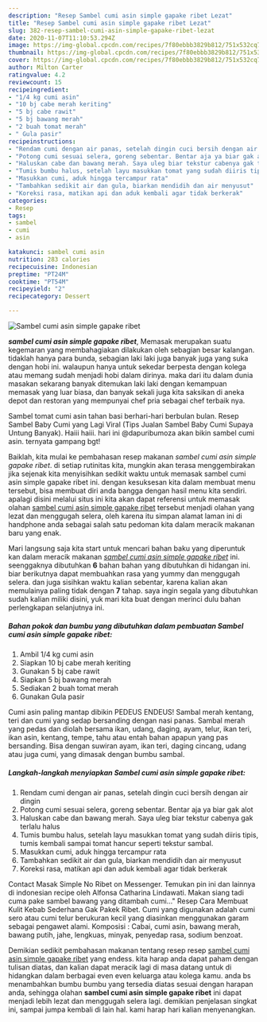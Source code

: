 ```yaml
---
description: "Resep Sambel cumi asin simple gapake ribet Lezat"
title: "Resep Sambel cumi asin simple gapake ribet Lezat"
slug: 382-resep-sambel-cumi-asin-simple-gapake-ribet-lezat
date: 2020-11-07T11:10:53.294Z
image: https://img-global.cpcdn.com/recipes/7f80ebbb3829b812/751x532cq70/sambel-cumi-asin-simple-gapake-ribet-foto-resep-utama.jpg
thumbnail: https://img-global.cpcdn.com/recipes/7f80ebbb3829b812/751x532cq70/sambel-cumi-asin-simple-gapake-ribet-foto-resep-utama.jpg
cover: https://img-global.cpcdn.com/recipes/7f80ebbb3829b812/751x532cq70/sambel-cumi-asin-simple-gapake-ribet-foto-resep-utama.jpg
author: Milton Carter
ratingvalue: 4.2
reviewcount: 15
recipeingredient:
- "1/4 kg cumi asin"
- "10 bj cabe merah keriting"
- "5 bj cabe rawit"
- "5 bj bawang merah"
- "2 buah tomat merah"
- " Gula pasir"
recipeinstructions:
- "Rendam cumi dengan air panas, setelah dingin cuci bersih dengan air dingin"
- "Potong cumi sesuai selera, goreng sebentar. Bentar aja ya biar gak alot"
- "Haluskan cabe dan bawang merah. Saya uleg biar tekstur cabenya gak terlalu halus"
- "Tumis bumbu halus, setelah layu masukkan tomat yang sudah diiris tipis, tumis kembali sampai tomat hancur seperti tekstur sambal."
- "Masukkan cumi, aduk hingga tercampur rata"
- "Tambahkan sedikit air dan gula, biarkan mendidih dan air menyusut"
- "Koreksi rasa, matikan api dan aduk kembali agar tidak berkerak"
categories:
- Resep
tags:
- sambel
- cumi
- asin

katakunci: sambel cumi asin 
nutrition: 283 calories
recipecuisine: Indonesian
preptime: "PT24M"
cooktime: "PT54M"
recipeyield: "2"
recipecategory: Dessert

---
```



![Sambel cumi asin simple gapake ribet](https://img-global.cpcdn.com/recipes/7f80ebbb3829b812/751x532cq70/sambel-cumi-asin-simple-gapake-ribet-foto-resep-utama.jpg)

<b><i>sambel cumi asin simple gapake ribet</i></b>, Memasak merupakan suatu kegemaran yang membahagiakan dilakukan oleh sebagian besar kalangan. tidaklah hanya para bunda, sebagian laki laki juga banyak juga yang suka dengan hobi ini. walaupun hanya untuk sekedar berpesta dengan kolega atau memang sudah menjadi hobi dalam dirinya. maka dari itu dalam dunia masakan sekarang banyak ditemukan laki laki dengan kemampuan memasak yang luar biasa, dan banyak sekali juga kita saksikan di aneka depot dan restoran yang mempunyai chef pria sebagai chef terbaik nya.

Sambel tomat cumi asin tahan basi berhari-hari berbulan bulan. Resep Sambel Baby Cumi yang Lagi Viral (Tips Jualan Sambel Baby Cumi Supaya Untung Banyak). Haiii haiii. hari ini @dapuribumoza akan bikin sambel cumi asin. ternyata gampang bgt!

Baiklah, kita mulai ke pembahasan resep makanan <i>sambel cumi asin simple gapake ribet</i>. di setiap rutinitas kita, mungkin akan terasa menggembirakan jika sejenak kita menyisihkan sedikit waktu untuk memasak sambel cumi asin simple gapake ribet ini. dengan kesuksesan kita dalam membuat menu tersebut, bisa membuat diri anda bangga dengan hasil menu kita sendiri. apalagi disini melalui situs ini kita akan dapat referensi untuk memasak olahan <u>sambel cumi asin simple gapake ribet</u> tersebut menjadi olahan yang lezat dan menggugah selera, oleh karena itu simpan alamat laman ini di handphone anda sebagai salah satu pedoman kita dalam meracik makanan baru yang enak.


Mari langsung saja kita start untuk mencari bahan baku yang diperuntuk kan dalam meracik makanan <u><i>sambel cumi asin simple gapake ribet</i></u> ini. seenggaknya dibutuhkan <b>6</b> bahan bahan yang dibutuhkan di hidangan ini. biar berikutnya dapat membuahkan rasa yang yummy dan menggugah selera. dan juga sisihkan waktu kalian sebentar, karena kalian akan memulainya paling tidak dengan <b>7</b> tahap. saya ingin segala yang dibutuhkan sudah kalian miliki disini, yuk mari kita buat dengan merinci dulu bahan perlengkapan selanjutnya ini.

<!--inarticleads1-->

##### Bahan pokok dan bumbu yang dibutuhkan dalam pembuatan Sambel cumi asin simple gapake ribet:

1. Ambil 1/4 kg cumi asin
1. Siapkan 10 bj cabe merah keriting
1. Gunakan 5 bj cabe rawit
1. Siapkan 5 bj bawang merah
1. Sediakan 2 buah tomat merah
1. Gunakan  Gula pasir


Cumi asin paling mantap dibikin PEDEUS ENDEUS! Sambal merah kentang, teri dan cumi yang sedap bersanding dengan nasi panas. Sambal merah yang pedas dan diolah bersama ikan, udang, daging, ayam, telur, ikan teri, ikan asin, kentang, tempe, tahu atau entah bahan apapun yang pas bersanding. Bisa dengan suwiran ayam, ikan teri, daging cincang, udang atau juga cumi, yang dimasak dengan bumbu sambal. 

<!--inarticleads2-->

##### Langkah-langkah menyiapkan Sambel cumi asin simple gapake ribet:

1. Rendam cumi dengan air panas, setelah dingin cuci bersih dengan air dingin
1. Potong cumi sesuai selera, goreng sebentar. Bentar aja ya biar gak alot
1. Haluskan cabe dan bawang merah. Saya uleg biar tekstur cabenya gak terlalu halus
1. Tumis bumbu halus, setelah layu masukkan tomat yang sudah diiris tipis, tumis kembali sampai tomat hancur seperti tekstur sambal.
1. Masukkan cumi, aduk hingga tercampur rata
1. Tambahkan sedikit air dan gula, biarkan mendidih dan air menyusut
1. Koreksi rasa, matikan api dan aduk kembali agar tidak berkerak


Contact Masak Simple No Ribet on Messenger. Temukan pin ini dan lainnya di indonesian recipe oleh Alfonsa Catharina Lindawati. Makan siang tadi cuma pake sambel bawang yang ditambah cumi…&#34; Resep Cara Membuat Kulit Kebab Sederhana Gak Pakek Ribet. Cumi yang digunakan adalah cumi sero atau cumi telur berukuran kecil yang diasinkan menggunakan garam sebagai pengawet alami. Komposisi : Cabai, cumi asin, bawang merah, bawang putih, jahe, lengkuas, minyak, penyedap rasa, sodium benzoat. 

Demikian sedikit pembahasan makanan tentang resep resep <u>sambel cumi asin simple gapake ribet</u> yang endess. kita harap anda dapat paham dengan tulisan diatas, dan kalian dapat meracik lagi di masa datang untuk di hidangkan dalam berbagai even even keluarga atau kolega kamu. anda bs menambahkan bumbu bumbu yang tersedia diatas sesuai dengan harapan anda, sehingga olahan <b>sambel cumi asin simple gapake ribet</b> ini dapat menjadi lebih lezat dan menggugah selera lagi. demikian penjelasan singkat ini, sampai jumpa kembali di lain hal. kami harap hari kalian menyenangkan.
